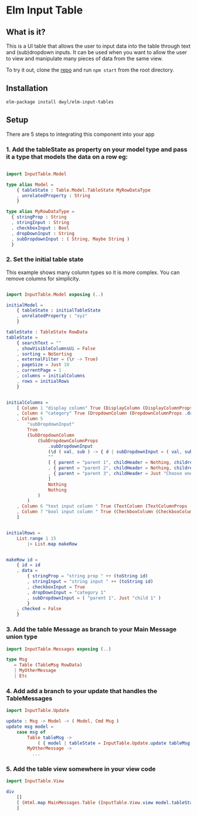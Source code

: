 # Elm Input Table

## What is it?
This is a UI table that allows the user to input data into the table through text and (sub)dropdown inputs.
It can be used when you want to allow the user to view and manipulate many pieces of data from the same view.

To try it out, clone the [repo](https://github.com/dwyl/elm-input-tables) and run `npm start` from the root directory.

## Installation

`elm-package install dwyl/elm-input-tables`

## Setup
There are 5 steps to integrating this component into your app
### 1. Add the tableState as property on your model type and pass it a type that models the data on a row eg:
```elm

import InputTable.Model

type alias Model =
    { tableState : Table.Model.TableState MyRowDataType
    , unrelatedProperty : String
    }

type alias MyRowDataType =
  { stringProp : String
  , stringInput : String
  , checkboxInput : Bool
  , dropDownInput : String
  , subDropdownInput : ( String, Maybe String )
  }

```

### 2. Set the initial table state
This example shows many column types so it is more complex. You can remove columns for simplicity.
```elm

import InputTable.Model exposing (..)

initialModel =
    { tableState : initialTableState
    , unrelatedProperty : "xyz"
    }

tableState : TableState RowData
tableState =
    { searchText = ""
    , showVisibleColumnsUi = False
    , sorting = NoSorting
    , externalFilter = (\r -> True)
    , pageSize = Just 10
    , currentPage = 1
    , columns = initialColumns
    , rows = initialRows
    }


initialColumns =
    [ Column 1 "display column" True (DisplayColumn (DisplayColumnProps .stringProp ""))
    , Column 4 "category" True (DropdownColumn (DropdownColumnProps .dropDownInput (\d v -> { d | dropDownInput = v }) "" [ "category 1", "category 2", "category 3" ]))
    , Column 5
        "subDropdownInput"
        True
        (SubDropdownColumn
            (SubDropdownColumnProps
                .subDropdownInput
                (\d ( val, sub ) -> { d | subDropdownInput = ( val, sub ) })
                ""
                [ { parent = "parent 1", childHeader = Nothing, children = [ "child 1", "child 2" ] }
                , { parent = "parent 2", childHeader = Nothing, children = [] }
                , { parent = "parent 3", childHeader = Just "Choose one of: ", children = [ "child 1", "child 2", "child 3" ] }
                ]
                Nothing
                Nothing
            )
        )
    , Column 6 "text input column " True (TextColumn (TextColumnProps .stringInput (\d v -> { d | stringInput = v }) "" False))
    , Column 7 "bool input column " True (CheckboxColumn (CheckboxColumnProps .checkboxInput (\d _ -> { d | checkboxInput = not d.checkboxInput }) Nothing))
    ]


initialRows =
    List.range 1 15
        |> List.map makeRow


makeRow id =
    { id = id
    , data =
        { stringProp = "string prop " ++ (toString id)
        , stringInput = "string input " ++ (toString id)
        , checkboxInput = True
        , dropDownInput = "category 1"
        , subDropdownInput = ( "parent 1", Just "child 1" )
        }
    , checked = False
    }
```

### 3. Add the table Message as branch to your Main Message union type

```elm
import InputTable.Messages exposing (..)

type Msg
   = Table (TableMsg RowData)
   | MyOtherMessage
   | Etc
```

### 4. Add add a branch to your update that handles the TableMessages

```elm
import InputTable.Update

update : Msg -> Model -> ( Model, Cmd Msg )
update msg model =
    case msg of
        Table tableMsg ->
            ( { model | tableState = InputTable.Update.update tableMsg model.tableState }, Cmd.none )
        MyOtherMessage ->
          ...
```

### 5. Add the table view somewhere in your view code
```elm
import InputTable.View

div
    []
    [ (Html.map MainMessages.Table (InputTable.View.view model.tableState))
    ]
```
